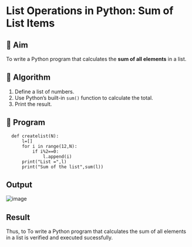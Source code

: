 # List Operations in Python: Sum of List Items

## 🎯 Aim
To write a Python program that calculates the **sum of all elements** in a list.

## 🧠 Algorithm
1. Define a list of numbers.
2. Use Python’s built-in `sum()` function to calculate the total.
3. Print the result.

## 🧾 Program
      def createlist(N):
          l=[]
          for i in range(12,N):
              if i%2==0:
                  l.append(i)
          print("List =",l)
          print("Sum of the list",sum(l))
  

## Output
![image](https://github.com/user-attachments/assets/d2ba723e-323f-4d7f-b98f-cd789649f013)

## Result
Thus, to To write a Python program that calculates the sum of all elements in a list is verified and executed sucessfully.

